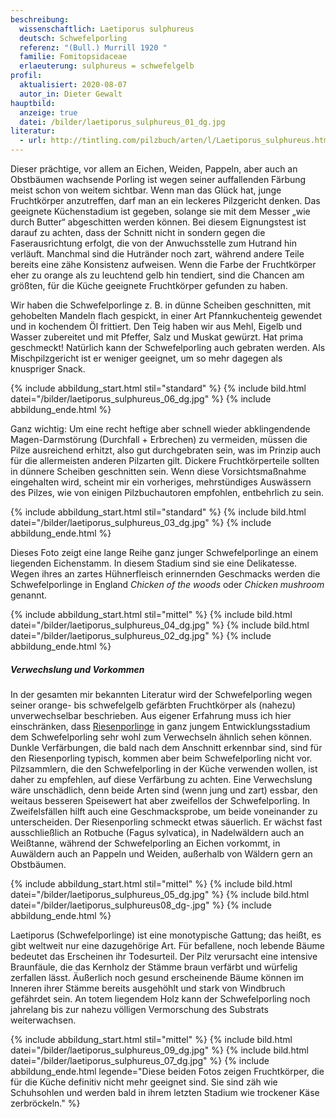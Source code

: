 ```yaml
---
beschreibung:
  wissenschaftlich: Laetiporus sulphureus
  deutsch: Schwefelporling
  referenz: "(Bull.) Murrill 1920 "
  familie: Fomitopsidaceae
  erlaeuterung: sulphureus = schwefelgelb
profil:
  aktualisiert: 2020-08-07
  autor_in: Dieter Gewalt
hauptbild:
  anzeige: true
  datei: /bilder/laetiporus_sulphureus_01_dg.jpg
literatur:
  - url: http://tintling.com/pilzbuch/arten/l/Laetiporus_sulphureus.html
---
```

Dieser prächtige, vor allem an Eichen, Weiden, Pappeln, aber auch an Obstbäumen wachsende Porling ist wegen seiner auffallenden Färbung meist schon von weitem sichtbar. Wenn man das Glück hat, junge Fruchtkörper anzutreffen, darf man an ein leckeres Pilzgericht denken. Das geeignete Küchenstadium ist gegeben, solange sie mit dem Messer „wie durch Butter“ abgeschitten werden können. Bei diesem Eignungstest ist darauf zu achten, dass der Schnitt nicht in sondern gegen die Faserausrichtung erfolgt, die von der Anwuchsstelle zum Hutrand hin verläuft. Manchmal sind die Hutränder noch zart, während andere Teile bereits eine zähe Konsistenz aufweisen. Wenn die Farbe der Fruchtkörper eher zu orange als zu leuchtend gelb hin tendiert, sind die Chancen am größten, für die Küche geeignete Fruchtkörper gefunden zu haben.

Wir haben die Schwefelporlinge z. B. in dünne Scheiben geschnitten, mit gehobelten Mandeln flach gespickt, in einer Art Pfannkuchenteig gewendet und in kochendem Öl frittiert. Den Teig haben wir aus Mehl, Eigelb und Wasser zubereitet und mit Pfeffer, Salz und Muskat gewürzt. Hat prima geschmeckt! Natürlich kann der Schwefelporling auch gebraten werden. Als Mischpilzgericht ist er weniger geeignet, um so mehr dagegen als knuspriger Snack.

{% include abbildung_start.html stil="standard" %}
{% include bild.html datei="/bilder/laetiporus_sulphureus_06_dg.jpg" %}
{% include abbildung_ende.html %}

Ganz wichtig: Um eine recht heftige aber schnell wieder abklingendende Magen-Darmstörung (Durchfall + Erbrechen) zu vermeiden, müssen die Pilze ausreichend erhitzt, also gut durchgebraten sein, was im Prinzip auch für die allermeisten anderen Pilzarten gilt. Dickere Fruchtkörperteile sollten in dünnere Scheiben geschnitten sein. Wenn diese Vorsichtsmaßnahme eingehalten wird, scheint mir ein vorheriges, mehrstündiges Auswässern des Pilzes, wie von einigen Pilzbuchautoren empfohlen, entbehrlich zu sein.

{% include abbildung_start.html stil="standard" %}
{% include bild.html datei="/bilder/laetiporus_sulphureus_03_dg.jpg" %}
{% include abbildung_ende.html %}

Dieses Foto zeigt eine lange Reihe ganz junger Schwefelporlinge an einem liegenden Eichenstamm. In diesem Stadium sind sie eine Delikatesse. Wegen ihres an zartes Hühnerfleisch erinnernden Geschmacks werden die Schwefelporlinge in England *Chicken of the woods* oder *Chicken mushroom* genannt.

{% include abbildung_start.html stil="mittel" %}
{% include bild.html datei="/bilder/laetiporus_sulphureus_04_dg.jpg" %}
{% include bild.html datei="/bilder/laetiporus_sulphureus_02_dg.jpg" %}
{% include abbildung_ende.html %}

##### Verwechslung und Vorkommen

In der gesamten mir bekannten Literatur wird der Schwefelporling wegen seiner orange- bis schwefelgelb gefärbten Fruchtkörper als (nahezu) unverwechselbar beschrieben. Aus eigener Erfahrung muss ich hier einschränken, dass [Riesenporlinge](/pilze/meripilus-giganteus-riesenporling) in ganz jungem Entwicklungsstadium dem Schwefelporling sehr wohl zum Verwechseln ähnlich sehen können. Dunkle Verfärbungen, die bald  nach dem Anschnitt erkennbar sind, sind für den  Riesenporling typisch, kommen aber beim Schwefelporling nicht vor. Pilzsammlern, die den Schwefelporling in der Küche verwenden wollen, ist daher zu empfehlen, auf diese Verfärbung zu achten. Eine Verwechslung wäre unschädlich, denn beide Arten sind (wenn jung und zart) essbar, den weitaus besseren Speisewert hat aber zweifellos der Schwefelporling. In Zweifelsfällen hilft auch eine Geschmacksprobe, um beide voneinander zu unterscheiden. Der Riesenporling schmeckt etwas säuerlich. Er wächst fast ausschließlich an Rotbuche (Fagus sylvatica), in Nadelwäldern auch an Weißtanne, während der Schwefelporling an Eichen vorkommt, in Auwäldern auch an Pappeln und Weiden, außerhalb von Wäldern gern an Obstbäumen.

{% include abbildung_start.html stil="mittel" %}
{% include bild.html datei="/bilder/laetiporus_sulphureus_05_dg.jpg" %}
{% include bild.html datei="/bilder/laetiporus_sulphureus08_dg-.jpg" %}
{% include abbildung_ende.html %}

Laetiporus (Schwefelporlinge) ist eine monotypische Gattung; das heißt, es gibt weltweit nur eine dazugehörige Art. Für befallene, noch lebende Bäume bedeutet das Erscheinen ihr Todesurteil. Der Pilz verursacht eine intensive Braunfäule, die das Kernholz der Stämme braun verfärbt und würfelig zerfallen lässt. Äußerlich noch gesund erscheinende Bäume können im Inneren ihrer Stämme bereits ausgehöhlt und stark von Windbruch gefährdet sein. An totem liegendem Holz kann der Schwefelporling noch jahrelang bis zur nahezu völligen Vermorschung des Substrats weiterwachsen. 

{% include abbildung_start.html stil="mittel" %}
{% include bild.html datei="/bilder/laetiporus_sulphureus_09_dg.jpg" %}
{% include bild.html datei="/bilder/laetiporus_sulphureus_07_dg.jpg" %}
{% include abbildung_ende.html legende="Diese beiden Fotos zeigen Fruchtkörper, die für die Küche definitiv nicht mehr geeignet sind. Sie sind zäh wie Schuhsohlen und werden bald in ihrem letzten Stadium wie trockener Käse zerbröckeln." %}